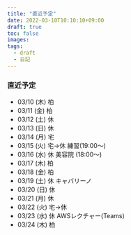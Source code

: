 ```yaml
---
title: "直近予定"
date: 2022-03-10T10:10:10+09:00
draft: true
toc: false
images:
tags:
  - draft
  - 日記
---
```


### 直近予定

* 03/10 (木) 柏
* 03/11 (金) 柏
* 03/12 (土) 休
* 03/13 (日) 休
* 03/14 (月) 宅
* 03/15 (火) 宅→休 練習(19:00〜)
* 03/16 (水) 休 美容院 (18:00〜)
* 03/17 (木) 柏
* 03/18 (金) 柏
* 03/19 (土) 休 キャバリーノ
* 03/20 (日) 休
* 03/21 (月) 休
* 03/22 (火) 宅→休
* 03/23 (水) 休 AWSレクチャー(Teams)
* 03/24 (木) 柏
